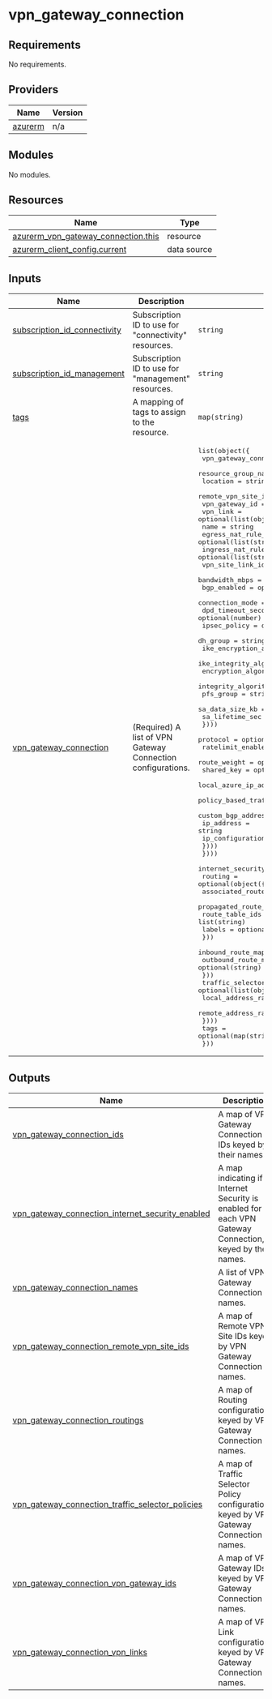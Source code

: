# vpn_gateway_connection

<!-- BEGIN_TF_DOCS -->
## Requirements

No requirements.

## Providers

| Name | Version |
|------|---------|
| <a name="provider_azurerm"></a> [azurerm](#provider\_azurerm) | n/a |

## Modules

No modules.

## Resources

| Name | Type |
|------|------|
| [azurerm_vpn_gateway_connection.this](https://registry.terraform.io/providers/hashicorp/azurerm/latest/docs/resources/vpn_gateway_connection) | resource |
| [azurerm_client_config.current](https://registry.terraform.io/providers/hashicorp/azurerm/latest/docs/data-sources/client_config) | data source |

## Inputs

| Name | Description | Type | Default | Required |
|------|-------------|------|---------|:--------:|
| <a name="input_subscription_id_connectivity"></a> [subscription\_id\_connectivity](#input\_subscription\_id\_connectivity) | Subscription ID to use for "connectivity" resources. | `string` | n/a | yes |
| <a name="input_subscription_id_management"></a> [subscription\_id\_management](#input\_subscription\_id\_management) | Subscription ID to use for "management" resources. | `string` | n/a | yes |
| <a name="input_tags"></a> [tags](#input\_tags) | A mapping of tags to assign to the resource. | `map(string)` | `null` | no |
| <a name="input_vpn_gateway_connection"></a> [vpn\_gateway\_connection](#input\_vpn\_gateway\_connection) | (Required) A list of VPN Gateway Connection configurations. | <pre>list(object({<br/>    vpn_gateway_connection_name = string<br/>    resource_group_name         = string<br/>    location                    = string<br/>    remote_vpn_site_id          = string<br/>    vpn_gateway_id              = string<br/>    vpn_link = optional(list(object({<br/>      name                 = string<br/>      egress_nat_rule_ids  = optional(list(string))<br/>      ingress_nat_rule_ids = optional(list(string))<br/>      vpn_site_link_id     = string<br/>      bandwidth_mbps       = optional(number)<br/>      bgp_enabled          = optional(bool)<br/>      connection_mode      = optional(string)<br/>      dpd_timeout_seconds  = optional(number)<br/>      ipsec_policy = optional(list(object({<br/>        dh_group                 = string<br/>        ike_encryption_algorithm = string<br/>        ike_integrity_algorithm  = string<br/>        encryption_algorithm     = string<br/>        integrity_algorithm      = string<br/>        pfs_group                = string<br/>        sa_data_size_kb          = number<br/>        sa_lifetime_sec          = number<br/>      })))<br/>      protocol                              = optional(string)<br/>      ratelimit_enabled                     = optional(bool)<br/>      route_weight                          = optional(number)<br/>      shared_key                            = optional(string)<br/>      local_azure_ip_address_enabled        = optional(bool)<br/>      policy_based_traffic_selector_enabled = optional(bool)<br/>      custom_bgp_address = optional(list(object({<br/>        ip_address          = string<br/>        ip_configuration_id = string<br/>      })))<br/>    })))<br/>    internet_security_enabled = optional(bool)<br/>    routing = optional(object({<br/>      associated_route_table = string<br/>      propagated_route_table = optional(object({<br/>        route_table_ids = list(string)<br/>        labels          = optional(list(string))<br/>      }))<br/>      inbound_route_map_id  = optional(string)<br/>      outbound_route_map_id = optional(string)<br/>    }))<br/>    traffic_selector_policy = optional(list(object({<br/>      local_address_ranges  = list(string)<br/>      remote_address_ranges = list(string)<br/>    })))<br/>    tags = optional(map(string))<br/>  }))</pre> | n/a | yes |

## Outputs

| Name | Description |
|------|-------------|
| <a name="output_vpn_gateway_connection_ids"></a> [vpn\_gateway\_connection\_ids](#output\_vpn\_gateway\_connection\_ids) | A map of VPN Gateway Connection IDs keyed by their names. |
| <a name="output_vpn_gateway_connection_internet_security_enabled"></a> [vpn\_gateway\_connection\_internet\_security\_enabled](#output\_vpn\_gateway\_connection\_internet\_security\_enabled) | A map indicating if Internet Security is enabled for each VPN Gateway Connection, keyed by their names. |
| <a name="output_vpn_gateway_connection_names"></a> [vpn\_gateway\_connection\_names](#output\_vpn\_gateway\_connection\_names) | A list of VPN Gateway Connection names. |
| <a name="output_vpn_gateway_connection_remote_vpn_site_ids"></a> [vpn\_gateway\_connection\_remote\_vpn\_site\_ids](#output\_vpn\_gateway\_connection\_remote\_vpn\_site\_ids) | A map of Remote VPN Site IDs keyed by VPN Gateway Connection names. |
| <a name="output_vpn_gateway_connection_routings"></a> [vpn\_gateway\_connection\_routings](#output\_vpn\_gateway\_connection\_routings) | A map of Routing configurations keyed by VPN Gateway Connection names. |
| <a name="output_vpn_gateway_connection_traffic_selector_policies"></a> [vpn\_gateway\_connection\_traffic\_selector\_policies](#output\_vpn\_gateway\_connection\_traffic\_selector\_policies) | A map of Traffic Selector Policy configurations keyed by VPN Gateway Connection names. |
| <a name="output_vpn_gateway_connection_vpn_gateway_ids"></a> [vpn\_gateway\_connection\_vpn\_gateway\_ids](#output\_vpn\_gateway\_connection\_vpn\_gateway\_ids) | A map of VPN Gateway IDs keyed by VPN Gateway Connection names. |
| <a name="output_vpn_gateway_connection_vpn_links"></a> [vpn\_gateway\_connection\_vpn\_links](#output\_vpn\_gateway\_connection\_vpn\_links) | A map of VPN Link configurations keyed by VPN Gateway Connection names. |
<!-- END_TF_DOCS -->
